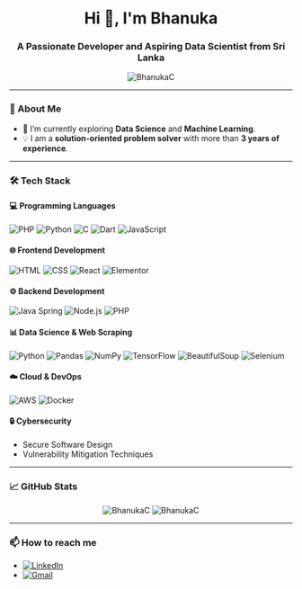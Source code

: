 <h1 align="center">Hi 👋, I'm Bhanuka</h1>
<h3 align="center">A Passionate Developer and Aspiring Data Scientist from Sri Lanka</h3>

<p align="center">
    <img src="https://komarev.com/ghpvc/?username=BhanukaC&label=Profile%20Views&color=0e75b6&style=flat" alt="BhanukaC" />
</p>

---

### 🌱 About Me
- 🔭 I’m currently exploring **Data Science** and **Machine Learning**.  
- 💡 I am a **solution-oriented problem solver** with more than **3 years of experience**.

---

### 🛠️ Tech Stack

#### 💻 Programming Languages
![PHP](https://img.shields.io/badge/PHP-777BB4?style=for-the-badge&logo=php&logoColor=white)
![Python](https://img.shields.io/badge/Python-3776AB?style=for-the-badge&logo=python&logoColor=white)
![C](https://img.shields.io/badge/C-00599C?style=for-the-badge&logo=c&logoColor=white)
![Dart](https://img.shields.io/badge/Dart-0175C2?style=for-the-badge&logo=dart&logoColor=white)
![JavaScript](https://img.shields.io/badge/JavaScript-F7DF1E?style=for-the-badge&logo=javascript&logoColor=black)

#### 🌐 Frontend Development
![HTML](https://img.shields.io/badge/HTML-E34F26?style=for-the-badge&logo=html5&logoColor=white)
![CSS](https://img.shields.io/badge/CSS-1572B6?style=for-the-badge&logo=css3&logoColor=white)
![React](https://img.shields.io/badge/React-61DAFB?style=for-the-badge&logo=react&logoColor=black)
![Elementor](https://img.shields.io/badge/Elementor-92003B?style=for-the-badge&logo=elementor&logoColor=white)

#### ⚙️ Backend Development
![Java Spring](https://img.shields.io/badge/Spring-6DB33F?style=for-the-badge&logo=spring&logoColor=white)
![Node.js](https://img.shields.io/badge/Node.js-339933?style=for-the-badge&logo=nodedotjs&logoColor=white)
![PHP](https://img.shields.io/badge/PHP-777BB4?style=for-the-badge&logo=php&logoColor=white)

#### 📊 Data Science & Web Scraping
![Python](https://img.shields.io/badge/Python-3776AB?style=for-the-badge&logo=python&logoColor=white)
![Pandas](https://img.shields.io/badge/Pandas-150458?style=for-the-badge&logo=pandas&logoColor=white)
![NumPy](https://img.shields.io/badge/NumPy-013243?style=for-the-badge&logo=numpy&logoColor=white)
![TensorFlow](https://img.shields.io/badge/TensorFlow-FF6F00?style=for-the-badge&logo=tensorflow&logoColor=white)
![BeautifulSoup](https://img.shields.io/badge/Beautiful%20Soup-FF69B4?style=for-the-badge)
![Selenium](https://img.shields.io/badge/Selenium-43B02A?style=for-the-badge&logo=selenium&logoColor=white)

#### ☁️ Cloud & DevOps
![AWS](https://img.shields.io/badge/AWS-232F3E?style=for-the-badge&logo=amazonaws&logoColor=white)
![Docker](https://img.shields.io/badge/Docker-2496ED?style=for-the-badge&logo=docker&logoColor=white)

#### 🔒 Cybersecurity
- Secure Software Design
- Vulnerability Mitigation Techniques

---

### 📈 GitHub Stats
<p align="center">
    <img align="center" src="https://github-readme-stats.vercel.app/api?username=BhanukaC&show_icons=true&count_private=true&theme=light" alt="BhanukaC" />
    <img align="center" src="https://github-readme-stats.vercel.app/api/top-langs/?username=BhanukaC&layout=compact&theme=light" alt="BhanukaC" />
</p>

---

### 📫 How to reach me
- [![LinkedIn](https://img.shields.io/badge/LinkedIn-0077B5?style=for-the-badge&logo=linkedin&logoColor=white)](https://www.linkedin.com/in/bhanukauyanage/)
- [![Gmail](https://img.shields.io/badge/Gmail-D14836?style=for-the-badge&logo=gmail&logoColor=white)](mailto:ubhanuka@gmail.com)
